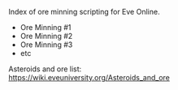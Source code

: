 Index of ore minning scripting for Eve Online.

- Ore Minning #1
- Ore Minning #2
- Ore Minning #3
- etc

Asteroids and ore list:<br>
https://wiki.eveuniversity.org/Asteroids_and_ore


